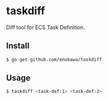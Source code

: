 # taskdiff

Diff tool for ECS Task Definition.

## Install

```sh
$ go get github.com/enokawa/taskdiff
```

## Usage

```sh
$ taskdiff <task-def:1> <task-def:2>
```
